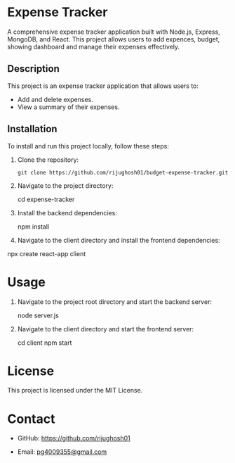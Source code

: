 
# Expense Tracker

A comprehensive expense tracker application built with Node.js, Express, MongoDB, and React. This project allows users to add expences, budget, showing dashboard and manage their expenses effectively.

## Description

This project is an expense tracker application that allows users to:

- Add and delete expenses.
- View a summary of their expenses.

## Installation

To install and run this project locally, follow these steps:

1. Clone the repository:
   ```
   git clone https://github.com/rijughosh01/budget-expense-tracker.git
   ```
2. Navigate to the project directory:
   
   cd expense-tracker

3. Install the backend dependencies:
   
   npm install

4. Navigate to the client directory and install the frontend dependencies:
   
  npx create react-app client

# Usage

1. Navigate to the project root directory and start the backend server:
   
   node server.js

2. Navigate to the client directory and start the frontend server:
   
   cd client
   npm start


# License

This project is licensed under the MIT License.

# Contact

- GitHub: https://github.com/rijughosh01

- Email: pg4009355@gmail.com






